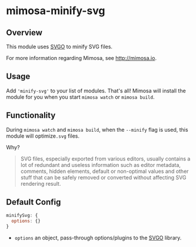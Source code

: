 mimosa-minify-svg
===========

## Overview

This module uses [SVGO](https://github.com/svg/svgo) to minify SVG files.

For more information regarding Mimosa, see http://mimosa.io.

## Usage

Add `'minify-svg'` to your list of modules.  That's all!  Mimosa will install the module for you when you start `mimosa watch` or `mimosa build`.

## Functionality

During `mimosa watch` and `mimosa build`, when the `--minify` flag is used, this module will optimize`.svg` files.

Why?

> SVG files, especially exported from various editors, usually contains a lot of redundant and useless information such as editor metadata, comments, hidden elements, default or non-optimal values and other stuff that can be safely removed or converted without affecting SVG rendering result.

## Default Config

```javascript
minifySvg: {
  options: {}
}
```

* `options` an object, pass-through options/plugins to the [SVGO](https://github.com/svg/svgo) library.